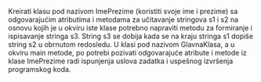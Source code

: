 Kreirati klasu pod nazivom ImePrezime (koristiti svoje ime i prezime)  sa odgovarajućim atributima i metodama za učitavanje stringova s1 i s2 na osnovu kojih je u okviru iste klase potrebno napraviti metodu za formiranje i ispisavanje stringa s3. String s3 se dobija kada se na kraju stringa s1 dopiše string s2 u obrnutom redosledu. U klasi pod nazivom GlavnaKlasa, a u okviru main metode, po potrebi pozivati odgovarajuće atribute i metode iz klase ImePrezime radi ispunjenja uslova zadatka i uspešnog izvršenja programskog koda.

